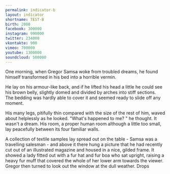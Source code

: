 ```yaml
---
permalink: indicator-b
layout: indicator
shortname: TEST-B
birth: 2000
facebook: 300000
instagram: 990000
twitter: 234000
vkontakte: 900
vimeo: 700000
youtube: 1300000
soundcloud: 500000
---
```


One morning, when Gregor Samsa woke from troubled dreams, he found himself transformed in his bed into a horrible vermin.

He lay on his armour-like back, and if he lifted his head a little he could see his brown belly, slightly domed and divided by arches into stiff sections. The bedding was hardly able to cover it and seemed ready to slide off any moment.

His many legs, pitifully thin compared with the size of the rest of him, waved about helplessly as he looked. "What's happened to me? " he thought. It wasn't a dream. His room, a proper human room although a little too small, lay peacefully between its four familiar walls.

A collection of textile samples lay spread out on the table - Samsa was a travelling salesman - and above it there hung a picture that he had recently cut out of an illustrated magazine and housed in a nice, gilded frame. It showed a lady fitted out with a fur hat and fur boa who sat upright, raising a heavy fur muff that covered the whole of her lower arm towards the viewer. Gregor then turned to look out the window at the dull weather. Drops
